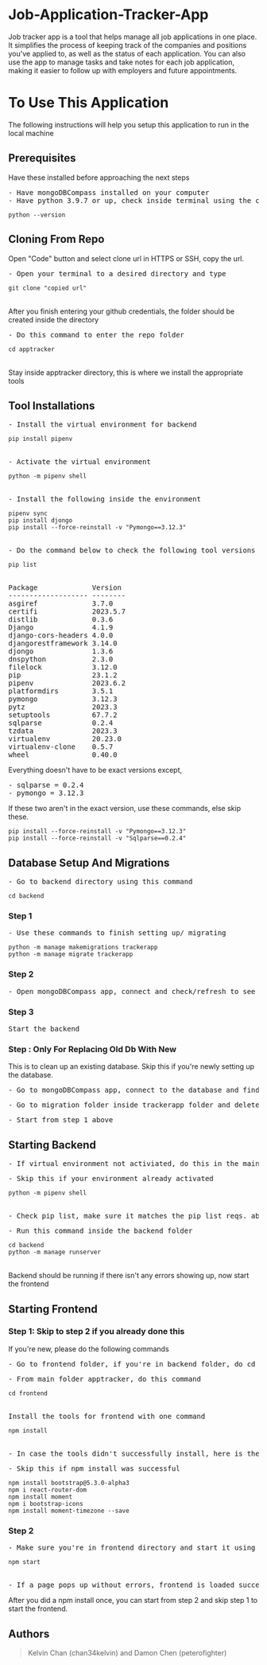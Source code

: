 
# Job-Application-Tracker-App

Job tracker app is a tool that helps manage all job applications in one place. It simplifies the process of keeping track of the companies and positions you've applied to, as well as the status of each application. You can also use the app to manage tasks and take notes for each job application, making it easier to follow up with employers and future appointments. 

<h1>To Use This Application</h1>
<p>The following instructions will help you setup this application to run in the local machine</P>

<h2>Prerequisites</h2>
<p>Have these installed before approaching the next steps</p>
<pre>
- Have mongoDBCompass installed on your computer
- Have python 3.9.7 or up, check inside terminal using the command below
</pre>
<code>python --version</code>

<h2>Cloning From Repo</h2>
<p>Open "Code" button and select clone url in HTTPS or SSH, copy the url.</p>
<pre>- Open your terminal to a desired directory and type</pre>
<code>git clone "copied url"</code>
<br><br>
<p>After you finish entering your github credentials, the folder should be created inside the directory</p>
<pre>- Do this command to enter the repo folder</pre>
<code>cd apptracker</code>
<br><br>
<p>Stay inside apptracker directory, this is where we install the appropriate tools</p>

<h2>Tool Installations</h2>
<pre>- Install the virtual environment for backend</pre>
<code>pip install pipenv</code>
<br><br>
<pre>- Activate the virtual environment</pre>
<code>python -m pipenv shell</code>
<br><br>
<pre>- Install the following inside the environment</pre>
<code>pipenv sync
pip install djongo
pip install --force-reinstall -v "Pymongo==3.12.3"</code>
<br><br>
<pre>- Do the command below to check the following tool versions</pre>
<code>pip list</code>
<br><br>
<pre>
Package             Version
------------------- --------
asgiref             3.7.0
certifi             2023.5.7
distlib             0.3.6
Django              4.1.9
django-cors-headers 4.0.0
djangorestframework 3.14.0
djongo              1.3.6
dnspython           2.3.0
filelock            3.12.0
pip                 23.1.2
pipenv              2023.6.2
platformdirs        3.5.1
pymongo             3.12.3
pytz                2023.3
setuptools          67.7.2
sqlparse            0.2.4
tzdata              2023.3
virtualenv          20.23.0
virtualenv-clone    0.5.7
wheel               0.40.0
</pre>

<p>Everything doesn't have to be exact versions except,</p>
<pre>
- sqlparse = 0.2.4
- pymongo = 3.12.3
</pre>
<p>If these two aren't in the exact version, use these commands, else skip these.</p>
<code>pip install --force-reinstall -v "Pymongo==3.12.3"
pip install --force-reinstall -v "Sqlparse==0.2.4"
</code>

<h2>Database Setup And Migrations</h2>
<pre>- Go to backend directory using this command</pre>
<code>cd backend</code>
<h3>Step 1</h3>
<pre>- Use these commands to finish setting up/ migrating</pre>
<code>python -m manage makemigrations trackerapp
python -m manage migrate trackerapp</code>

<h3>Step 2</h3>
<pre>- Open mongoDBCompass app, connect and check/refresh to see if apptracker database is created</pre>

<h3>Step 3</h3>
<pre>Start the backend</pre>

<h3>Step : Only For Replacing Old Db With New</h3>
<p>This is to clean up an existing database. Skip this if you're newly setting up the database.</p>
<pre>- Go to mongoDBCompass app, connect to the database and find apptracker database then drop it</pre>
<pre>- Go to migration folder inside trackerapp folder and delete 0.0001 py</pre>
<pre>- Start from step 1 above</pre>

<h2>Starting Backend</h2>
<pre>- If virtual environment not activiated, do this in the main github folder.</pre>
<pre>- Skip this if your environment already activated</pre>
<code>python -m pipenv shell</code>
<br><br>
<pre>- Check pip list, make sure it matches the pip list reqs. above</pre>
<pre>- Run this command inside the backend folder</pre>
<code>cd backend
python -m manage runserver</code>
<br><br>
<p>Backend should be running if there isn't any errors showing up, now start the frontend</p>

<h2>Starting Frontend</h2>
<h3>Step 1: Skip to step 2 if you already done this</h3>
<p>If you're new, please do the following commands</p>
<pre>- Go to frontend folder, if you're in backend folder, do cd .. to backtrack into parent directory</pre>
<pre>- From main folder apptracker, do this command</pre>
<code>cd frontend</code>
<br><br>
<pre>Install the tools for frontend with one command</pre>
<code>npm install</code>
<br><br>
<pre>- In case the tools didn't successfully install, here is the list of tools used in frontend</pre>
<pre>- Skip this if npm install was successful</pre>
<code>npm install bootstrap@5.3.0-alpha3
npm i react-router-dom
npm install moment
npm i bootstrap-icons
npm install moment-timezone --save</code>
<h3>Step 2</h3>
<pre>- Make sure you're in frontend directory and start it using this command</pre>
<code>npm start</code>
<br><br>
<pre>- If a page pops up without errors, frontend is loaded successfully.</pre>

<p>After you did a npm install once, you can start from step 2 and skip step 1 to start the frontend.</p>

<h2>Authors</h2>
<blockquote>
Kelvin Chan (chan34kelvin)
and
Damon Chen (peterofighter)
</blockquote>

